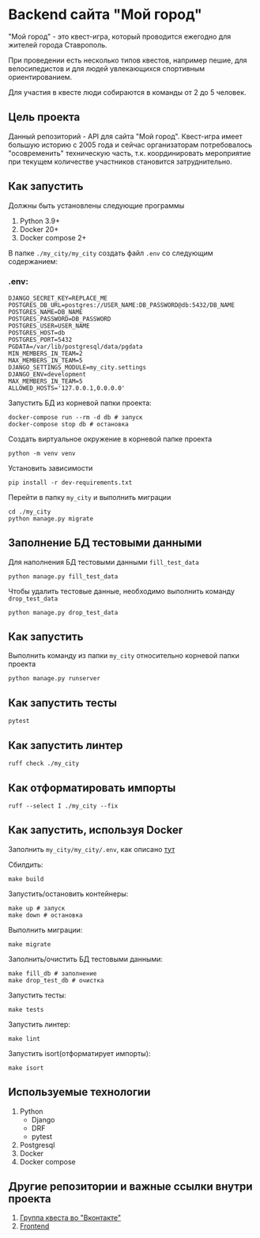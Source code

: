 # Backend сайта "Мой город"

"Мой город" - это квест-игра, который проводится ежегодно для жителей города Ставрополь.

При проведении есть несколько типов квестов, например пешие, для велосипедистов и для людей увлекающихся спортивным ориентированием.

Для участия в квесте люди собираются в команды от 2 до 5 человек.

## Цель проекта

Данный репозиторий - API для сайта "Мой город". Квест-игра имеет большую историю с 2005 года и сейчас организаторам потребовалось "осовременить" техническую часть, т.к. координировать мероприятие при текущем количестве участников становится затруднительно.

## Как запустить

Должны быть установлены следующие программы
1. Python 3.9+
2. Docker 20+
3. Docker compose 2+

В папке `./my_city/my_city` создать файл `.env` со следующим содержанием:

### .env:
```text
DJANGO_SECRET_KEY=REPLACE_ME
POSTGRES_DB_URL=postgres://USER_NAME:DB_PASSWORD@db:5432/DB_NAME
POSTGRES_NAME=DB_NAME
POSTGRES_PASSWORD=DB_PASSWORD
POSTGRES_USER=USER_NAME
POSTGRES_HOST=db
POSTGRES_PORT=5432
PGDATA=/var/lib/postgresql/data/pgdata
MIN_MEMBERS_IN_TEAM=2
MAX_MEMBERS_IN_TEAM=5
DJANGO_SETTINGS_MODULE=my_city.settings
DJANGO_ENV=development
MAX_MEMBERS_IN_TEAM=5
ALLOWED_HOSTS='127.0.0.1,0.0.0.0'
```

Запустить БД из корневой папки проекта:
```shell
docker-compose run --rm -d db # запуск
docker-compose stop db # остановка
```

Создать виртуальное окружение в корневой папке проекта

```shell
python -m venv venv
```

Установить зависимости

```shell
pip install -r dev-requirements.txt
```

Перейти в папку `my_city` и выполнить миграции

```shell
cd ./my_city
python manage.py migrate
```

## Заполнение БД тестовыми данными

Для наполнения БД тестовыми данными `fill_test_data`

```shell
python manage.py fill_test_data
```

Чтобы удалить тестовые данные, необходимо выполнить команду `drop_test_data`

```shell
python manage.py drop_test_data
```

## Как запустить

Выполнить команду из папки `my_city` относительно корневой папки проекта

```shell
python manage.py runserver
```

## Как запустить тесты

```shell
pytest
```

## Как запустить линтер

```shell
ruff check ./my_city
```

## Как отформатировать импорты
```shell
ruff --select I ./my_city --fix
```

## Как запустить, используя Docker
Заполнить `my_city/my_city/.env`, как описано [тут](#env)


Сбилдить:
```shell
make build
```

Запустить/остановить контейнеры:

```shell
make up # запуск
make down # остановка
```

Выполнить миграции:
```shell
make migrate
```

Заполнить/очистить БД тестовыми данными:
```shell
make fill_db # заполнение
make drop_test_db # очистка
```

Запустить тесты:
```shell
make tests
```

Запустить линтер:
```shell
make lint
```

Запустить isort(отформатирует импорты):
```shell
make isort
```


## Используемые технологии
1. Python
    - Django
    - DRF
    - pytest
2. Postgresql
3. Docker
4. Docker compose

## Другие репозитории и важные ссылки внутри проекта
1. [Группа квеста во "Вконтакте"](https://vk.com/mg_stv)
2. [Frontend](https://github.com/IVKrylova/routes-of-my-city)